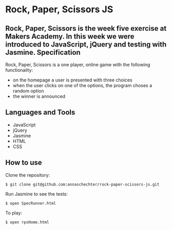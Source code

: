 Rock, Paper, Scissors JS
========================
Rock, Paper, Scissors is the week five exercise at Makers Academy. In this week we were introduced to JavaScript, jQuery and testing with Jasmine.
Specification
-------------
Rock, Paper, Scissors is a one player, online game with the following functionality:
* on the homepage a user is presented with three choices 
* when the user clicks on one of the options, the program choses a random option
* the winner is announced

Languages and Tools
-------------------
* JavaScript
* jQuery
* Jasmine
* HTML
* CSS

How to use
----------
Clone the repository:
```
$ git clone git@github.com:annaschechter/rock-paper-scissors-js.git
```
Run Jasmine to see the tests:
```
$ open SpecRunner.html
```
To play:
```
$ open rpsHome.html
```
